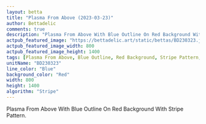 ```yaml
---
layout: betta
title: "Plasma From Above (2023-03-23)"
author: Bettadelic
comments: true
description: "Plasma From Above With Blue Outline On Red Background With Stripe Pattern."
actpub_featured_image: "https://bettadelic.art/static/bettas/BD230323.jpg"
actpub_featured_image_width: 800
actpub_featured_image_height: 1400
tags: [Plasma From Above, Blue Outline, Red Background, Stripe Pattern, March 2023]
unitName: "BD230323"
line_color: "Blue"
background_color: "Red"
width: 800
height: 1400
algorithm: "Stripe"
---
```


Plasma From Above With Blue Outline On Red Background With Stripe Pattern.
